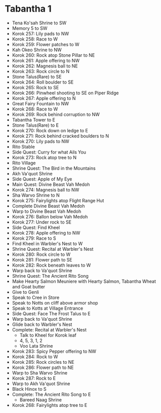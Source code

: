 # Tabantha 1

* Tena Ko'sah Shrine to SW
* Memory 5 to SW
* Korok 257: Lily pads to NW
* Korok 258: Race to W
* Korok 259: Flower patches to W
* Kah Okeo Shrine to NW
* Korok 260: Rock atop Stone Pillar to NE
* Korok 261: Apple offering to NW
* Korok 262: Magnesis ball to NE
* Korok 263: Rock circle to N
* Stone Talus(Rare) to SE
* Korok 264: Roll boulder to SE
* Korok 265: Rock to SE
* Korok 266: Pinwheel shooting to SE on Piper Ridge
* Korok 267: Apple offering to N
* Great Fairy Fountain to NW
* Korok 268: Race to W
* Korok 269: Rock behind corruption to NW
* Tabantha Tower to E
* Stone Talus(Rare) to E
* Korok 270: Rock down on ledge to E
* Korok 271: Rock behind cracked boulders to N
* Korok 270: Lily pads to NW
* Rito Stable
* Side Quest: Curry for what Ails You
* Korok 273: Rock atop tree to N
* Rito Village
* Shrine Quest: The Bird in the Mountains
* Akh Va'quot Shrine
* Side Quest: Apple of My Eye
* Main Quest: Divine Beast Vah Medoh
* Korok 274: Magnesis ball to NW
* Sha Warvo Shrine to N
* Korok 275: Fairylights atop Flight Range Hut
* Complete Divine Beast Vah Medoh
* Warp to Divine Beast Vah Medoh
* Korok 276: Ballon below Vah Medoh
* Korok 277: Under rock to SE
* Side Quest: Find Kheel
* Korok 278: Apple offering to NW
* Korok 279: Race to S
* Find Kheel in Warbler's Nest to W
* Shrine Quest: Recital at Warbler's Nest
* Korok 280: Rock circle to W
* Korok 281: Flower path to SE
* Korok 282: Rock beneath leaves to W
* Warp back to Va'quot Shrine
* Shrine Quest: The Ancient Rito Song
* Make Hearty Salmon Meuniere with Hearty Salmon, Tabantha Wheat and Goat butter
* Give to Genli
* Speak to Cree in Store
* Speak to Notts on cliff above armor shop
* Speak to Kotts at Village Entrance
* Side Quest: Face The Frost Talus to E
* Warp back to Va'quot Shrine
* Glide back to Warbler's Nest
* Complete: Recital at Warbler's Nest
  * Talk to Kheel for Korok leaf
  * 4, 5, 3, 1, 2
  * Voo Lata Shrine
* Korok 283: Spicy Pepper offering to NW
* Korok 284: Rock to W
* Korok 285: Rock circles to NE
* Korok 286: Flower path to NE
* Warp to Sha Warvo Shrine
* Korok 287: Rock to E
* Warp to Akh Va'quot Shrine
* Black Hinox to S
* Complete: The Ancient Rito Song to E
  * Bareed Naag Shrine
* Korok 268: Fairylights atop tree to E
